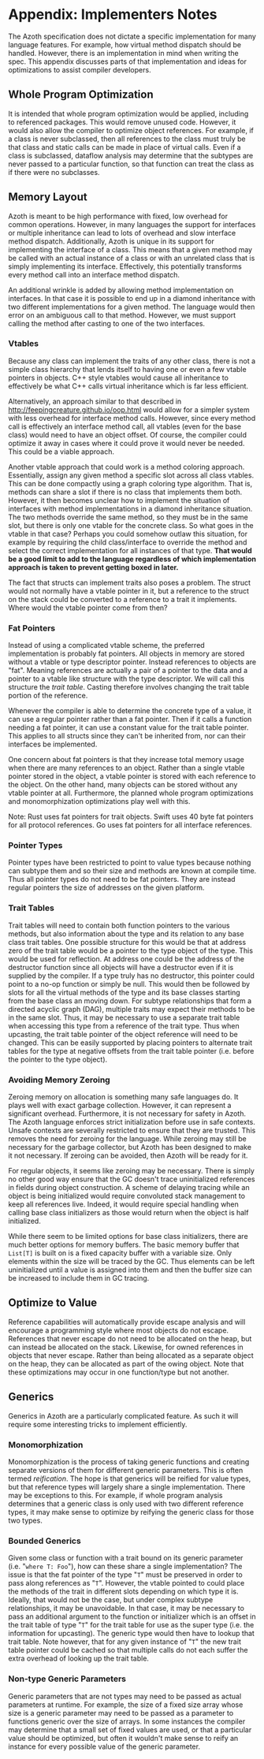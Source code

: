 # Appendix: Implementers Notes

The Azoth specification does not dictate a specific implementation for many language features. For
example, how virtual method dispatch should be handled. However, there is an implementation in mind
when writing the spec. This appendix discusses parts of that implementation and ideas for
optimizations to assist compiler developers.

## Whole Program Optimization

It is intended that whole program optimization would be applied, including to referenced packages.
This would remove unused code. However, it would also allow the compiler to optimize object
references. For example, if a class is never subclassed, then all references to the class must truly
be that class and static calls can be made in place of virtual calls. Even if a class is subclassed,
dataflow analysis may determine that the subtypes are never passed to a particular function, so that
function can treat the class as if there were no subclasses.

## Memory Layout

Azoth is meant to be high performance with fixed, low overhead for common operations. However, in
many languages the support for interfaces or multiple inheritance can lead to lots of overhead and
slow interface method dispatch. Additionally, Azoth is unique in its support for implementing the
interface of a class. This means that a given method may be called with an actual instance of a
class or with an unrelated class that is simply implementing its interface. Effectively, this
potentially transforms every method call into an interface method dispatch.

An additional wrinkle is added by allowing method implementation on interfaces. In that case it is
possible to end up in a diamond inheritance with two different implementations for a given method.
The language would then error on an ambiguous call to that method. However, we must support calling
the method after casting to one of the two interfaces.

### Vtables

Because any class can implement the traits of any other class, there is not a simple class hierarchy
that lends itself to having one or even a few vtable pointers in objects. C++ style vtables would
cause all inheritance to effectively be what C++ calls virtual inheritance which is far less
efficient.

Alternatively, an approach similar to that described in http://feepingcreature.github.io/oop.html
would allow for a simpler system with less overhead for interface method calls. However, since every
method call is effectively an interface method call, all vtables (even for the base class) would
need to have an object offset. Of course, the compiler could optimize it away in cases where it
could prove it would never be needed. This could be a viable approach.

Another vtable approach that could work is a method coloring approach. Essentially, assign any given
method a specific slot across all class vtables. This can be done compactly using a graph coloring
type algorithm. That is, methods can share a slot if there is no class that implements them both.
However, it then becomes unclear how to implement the situation of interfaces with method
implementations in a diamond inheritance situation. The two methods override the same method, so
they must be in the same slot, but there is only one vtable for the concrete class. So what goes in
the vtable in that case? Perhaps you could somehow outlaw this situation, for example by requiring
the child class/interface to override the method and select the correct implementation for all
instances of that type. **That would be a good limit to add to the language regardless of which
implementation approach is taken to prevent getting boxed in later.**

The fact that structs can implement traits also poses a problem. The struct would not normally have
a vtable pointer in it, but a reference to the struct on the stack could be converted to a reference
to a trait it implements. Where would the vtable pointer come from then?

### Fat Pointers

Instead of using a complicated vtable scheme, the preferred implementation is probably fat pointers.
All objects in memory are stored without a vtable or type descriptor pointer. Instead references to
objects are "fat". Meaning references are actually a pair of a pointer to the data and a pointer to
a vtable like structure with the type descriptor. We will call this structure the *trait table*.
Casting therefore involves changing the trait table portion of the reference.

Whenever the compiler is able to determine the concrete type of a value, it can use a regular
pointer rather than a fat pointer. Then if it calls a function needing a fat pointer, it can use a
constant value for the trait table pointer. This applies to all structs since they can't be
inherited from, nor can their interfaces be implemented.

One concern about fat pointers is that they increase total memory usage when there are many
references to an object. Rather than a single vtable pointer stored in the object, a vtable pointer
is stored with each reference to the object. On the other hand, many objects can be stored without
any vtable pointer at all. Furthermore, the planned whole program optimizations and monomorphization
optimizations play well with this.

Note: Rust uses fat pointers for trait objects. Swift uses 40 byte fat pointers for all protocol
references. Go uses fat pointers for all interface references.

### Pointer Types

Pointer types have been restricted to point to value types because nothing can subtype them and so
their size and methods are known at compile time. Thus all pointer types do not need to be fat
pointers. They are instead regular pointers the size of addresses on the given platform.

### Trait Tables

Trait tables will need to contain both function pointers to the various methods, but also
information about the type and its relation to any base class trait tables. One possible structure
for this would be that at address zero of the trait table would be a pointer to the type object of
the type. This would be used for reflection. At address one could be the address of the destructor
function since all objects will have a destructor even if it is supplied by the compiler. If a type
truly has no destructor, this pointer could point to a no-op function or simply be null. This would
then be followed by slots for all the virtual methods of the type and its base classes starting from
the base class an moving down. For subtype relationships that form a directed acyclic graph (DAG),
multiple traits may expect their methods to be in the same slot. Thus, it may be necessary to use a
separate trait table when accessing this type from a reference of the trait type. Thus when
upcasting, the trait table pointer of the object reference will need to be changed. This can be
easily supported by placing pointers to alternate trait tables for the type at negative offsets from
the trait table pointer (i.e. before the pointer to the type object).

### Avoiding Memory Zeroing

Zeroing memory on allocation is something many safe languages do. It plays well with exact garbage
collection. However, it can represent a significant overhead. Furthermore, it is not necessary for
safety in Azoth. The Azoth language enforces strict initialization before use in safe contexts.
Unsafe contexts are severally restricted to ensure that they are trusted. This removes the need for
zeroing for the language. While zeroing may still be necessary for the garbage collector, but Azoth
has been designed to make it not necessary. If zeroing can be avoided, then Azoth will be ready for
it.

For regular objects, it seems like zeroing may be necessary. There is simply no other good way
ensure that the GC doesn't trace uninitialized references in fields during object construction. A
scheme of delaying tracing while an object is being initialized would require convoluted stack
management to keep all references live. Indeed, it would require special handling when calling base
class initializers as those would return when the object is half initialized.

While there seem to be limited options for base class initializers, there are much better options
for memory buffers. The basic memory buffer that `List[T]` is built on is a fixed capacity buffer
with a variable size. Only elements within the size will be traced by the GC. Thus elements can be
left uninitialized until a value is assigned into them and then the buffer size can be increased to
include them in GC tracing.

## Optimize to Value

Reference capabilities will automatically provide escape analysis and will encourage a programming
style where most objects do not escape. References that never escape do not need to be allocated on
the heap, but can instead be allocated on the stack. Likewise, for owned references in objects that
never escape. Rather than being allocated as a separate object on the heap, they can be allocated as
part of the owing object. Note that these optimizations may occur in one function/type but not
another.

## Generics

Generics in Azoth are a particularly complicated feature. As such it will require some interesting
tricks to implement efficiently.

### Monomorphization

Monomorphization is the process of taking generic functions and creating separate versions of them
for different generic parameters. This is often termed *reification*. The hope is that generics will
be reified for value types, but that reference types will largely share a single implementation.
There may be exceptions to this. For example, if whole program analysis determines that a generic
class is only used with two different reference types, it may make sense to optimize by reifying the
generic class for those two types.

### Bounded Generics

Given some class or function with a trait bound on its generic parameter (i.e. "`where T: Foo`"),
how can these share a single implementation? The issue is that the fat pointer of the type "`T`"
must be preserved in order to pass along references as "`T`". However, the vtable pointed to could
place the methods of the trait in different slots depending on which type it is. Ideally, that would
not be the case, but under complex subtype relationships, it may be unavoidable. In that case, it
may be necessary to pass an additional argument to the function or initializer which is an offset in
the trait table of type "`T`" for the trait table for use as the super type (i.e. the information
for upcasting). The generic type would then have to lookup that trait table. Note however, that for
any given instance of "`T`" the new trait table pointer could be cached so that multiple calls do
not each suffer the extra overhead of looking up the trait table.

### Non-type Generic Parameters

Generic parameters that are not types may need to be passed as actual parameters at runtime. For
example, the size of a fixed size array whose size is a generic parameter may need to be passed as a
parameter to functions generic over the size of arrays. In some instances the compiler may determine
that a small set of fixed values are used, or that a particular value should be optimized, but often
it wouldn't make sense to reify an instance for every possible value of the generic parameter.
